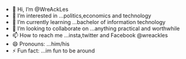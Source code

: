 - 👋 Hi, I’m @WreAckLes
- 👀 I’m interested in ...politics,economics and technology 
- 🌱 I’m currently learning ...bachelor of information technology 
- 💞️ I’m looking to collaborate on ...anything practical and worthwhile 
- 📫 How to reach me ...insta,twitter and Facebook @wreackles
- 😄 Pronouns: ...him/his  
- ⚡ Fun fact: ...im fun to be around 

<!---
WreAckLes/WreAckLes is a ✨ special ✨ repository because its `README.md` (this file) appears on your GitHub profile.
You can click the Preview link to take a look at your changes.
--->
